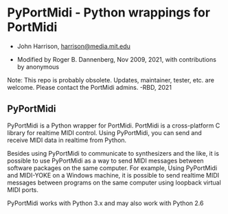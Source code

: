 # PyPortMidi - Python wrappings for PortMidi
- John Harrison, harrison@media.mit.edu

- Modified by Roger B. Dannenberg, Nov 2009, 2021, with contributions by anonymous

Note: This repo is probably obsolete. Updates, maintainer, tester,
etc. are welcome. Please contact the PortMidi admins. -RBD, 2021


PyPortMidi
----------

PyPortMidi is a Python wrapper for PortMidi. PortMidi is a cross-platform
C library for realtime MIDI control. Using PyPortMidi, you can send and
receive MIDI data in realtime from Python.

Besides using PyPortMidi to communicate to synthesizers and the
like, it is possible to use PyPortMidi as a way to send MIDI messages
between software packages on the same computer. For example, Using
PyPortMidi and MIDI-YOKE on a Windows machine, it is possible to send
realtime MIDI messages between programs on the same computer using
loopback virtual MIDI ports.

PyPortMidi works with Python 3.x and may also work with Python 2.6

